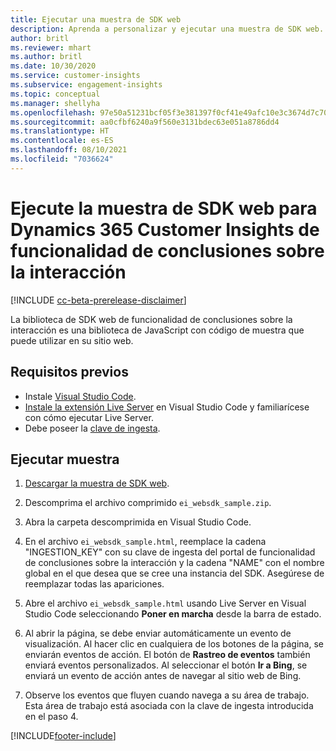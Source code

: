 ```yaml
---
title: Ejecutar una muestra de SDK web
description: Aprenda a personalizar y ejecutar una muestra de SDK web.
author: britl
ms.reviewer: mhart
ms.author: britl
ms.date: 10/30/2020
ms.service: customer-insights
ms.subservice: engagement-insights
ms.topic: conceptual
ms.manager: shellyha
ms.openlocfilehash: 97e50a51231bcf05f3e381397f0cf41e49afc10e3c3674d7c709c8f521979e12
ms.sourcegitcommit: aa0cfbf6240a9f560e3131bdec63e051a8786dd4
ms.translationtype: HT
ms.contentlocale: es-ES
ms.lasthandoff: 08/10/2021
ms.locfileid: "7036624"
---
```

# <a name="run-the-web-sdk-sample-for-dynamics-365-customer-insights-engagement-insights-capability"></a>Ejecute la muestra de SDK web para Dynamics 365 Customer Insights de funcionalidad de conclusiones sobre la interacción

[!INCLUDE [cc-beta-prerelease-disclaimer](includes/cc-beta-prerelease-disclaimer.md)]

La biblioteca de SDK web de funcionalidad de conclusiones sobre la interacción es una biblioteca de JavaScript con código de muestra que puede utilizar en su sitio web.

## <a name="prerequisites"></a>Requisitos previos

- Instale [Visual Studio Code](https://code.visualstudio.com/).
- [Instale la extensión Live Server](https://marketplace.visualstudio.com/items?itemName=ritwickdey.LiveServer) en Visual Studio Code y familiarícese con cómo ejecutar Live Server.
- Debe poseer la [clave de ingesta](instrument-website.md).

## <a name="run-sample"></a>Ejecutar muestra

1. [Descargar la muestra de SDK web](https://download.pi.dynamics.com/sdk/EngagementInsightsSamples/ei_websdk_sample.zip).

1. Descomprima el archivo comprimido `ei_websdk_sample.zip`.

1. Abra la carpeta descomprimida en Visual Studio Code.

1. En el archivo `ei_websdk_sample.html`, reemplace la cadena "INGESTION_KEY" con su clave de ingesta del portal de funcionalidad de conclusiones sobre la interacción y la cadena "NAME" con el nombre global en el que desea que se cree una instancia del SDK. Asegúrese de reemplazar todas las apariciones.

1. Abre el archivo `ei_websdk_sample.html` usando Live Server en Visual Studio Code seleccionando **Poner en marcha** desde la barra de estado.

1. Al abrir la página, se debe enviar automáticamente un evento de visualización. Al hacer clic en cualquiera de los botones de la página, se enviarán eventos de acción. El botón de **Rastreo de eventos** también enviará eventos personalizados. Al seleccionar el botón **Ir a Bing**, se enviará un evento de acción antes de navegar al sitio web de Bing.

1. Observe los eventos que fluyen cuando navega a su área de trabajo. Esta área de trabajo está asociada con la clave de ingesta introducida en el paso 4.


[!INCLUDE[footer-include](../includes/footer-banner.md)]